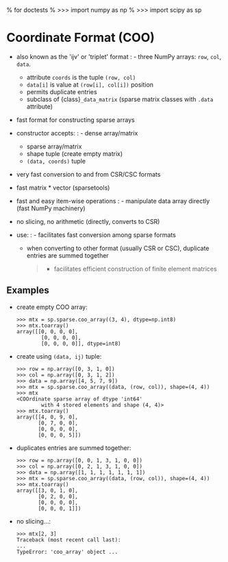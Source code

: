% for doctests
% >>> import numpy as np
% >>> import scipy as sp

# Coordinate Format (COO)

- also known as the 'ijv' or 'triplet' format
  : - three NumPy arrays: `row`, `col`, `data`.
    - attribute `coords` is the tuple `(row, col)`
    - `data[i]` is value at `(row[i], col[i])` position
    - permits duplicate entries
    - subclass of {class}`_data_matrix` (sparse matrix classes with
      `.data` attribute)
- fast format for constructing sparse arrays
- constructor accepts:
  : - dense array/matrix
    - sparse array/matrix
    - shape tuple (create empty matrix)
    - `(data, coords)` tuple
- very fast conversion to and from CSR/CSC formats
- fast matrix * vector (sparsetools)
- fast and easy item-wise operations
  : - manipulate data array directly (fast NumPy machinery)
- no slicing, no arithmetic (directly, converts to CSR)
- use:
  : - facilitates fast conversion among sparse formats

    - when converting to other format (usually CSR or CSC), duplicate
      entries are summed together

      > - facilitates efficient construction of finite element matrices

## Examples

- create empty COO array:

  ```
  >>> mtx = sp.sparse.coo_array((3, 4), dtype=np.int8)
  >>> mtx.toarray()
  array([[0, 0, 0, 0],
          [0, 0, 0, 0],
          [0, 0, 0, 0]], dtype=int8)
  ```

- create using `(data, ij)` tuple:

  ```
  >>> row = np.array([0, 3, 1, 0])
  >>> col = np.array([0, 3, 1, 2])
  >>> data = np.array([4, 5, 7, 9])
  >>> mtx = sp.sparse.coo_array((data, (row, col)), shape=(4, 4))
  >>> mtx
  <COOrdinate sparse array of dtype 'int64'
          with 4 stored elements and shape (4, 4)>
  >>> mtx.toarray()
  array([[4, 0, 9, 0],
         [0, 7, 0, 0],
         [0, 0, 0, 0],
         [0, 0, 0, 5]])
  ```

- duplicates entries are summed together:

  ```
  >>> row = np.array([0, 0, 1, 3, 1, 0, 0])
  >>> col = np.array([0, 2, 1, 3, 1, 0, 0])
  >>> data = np.array([1, 1, 1, 1, 1, 1, 1])
  >>> mtx = sp.sparse.coo_array((data, (row, col)), shape=(4, 4))
  >>> mtx.toarray()
  array([[3, 0, 1, 0],
         [0, 2, 0, 0],
         [0, 0, 0, 0],
         [0, 0, 0, 1]])
  ```

- no slicing...:

  ```
  >>> mtx[2, 3]
  Traceback (most recent call last):
  ...
  TypeError: 'coo_array' object ...
  ```
